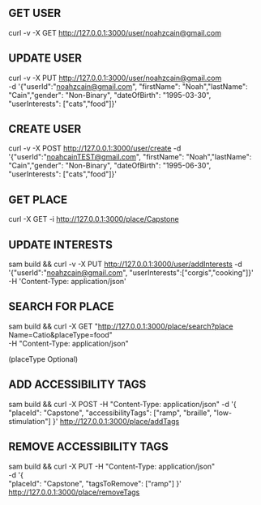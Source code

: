 
## GET USER ##
curl -v -X GET http://127.0.0.1:3000/user/noahzcain@gmail.com

## UPDATE USER ##
curl -v -X PUT http://127.0.0.1:3000/user/noahzcain@gmail.com             
-d '{"userId":"noahzcain@gmail.com", "firstName": "Noah","lastName": "Cain","gender": "Non-Binary", "dateOfBirth": "1995-03-30", "userInterests": ["cats","food"]}'

## CREATE USER  ##
curl -v -X POST http://127.0.0.1:3000/user/create -d '{"userId":"noahcainTEST@gmail.com", "firstName": "Noah","lastName": "Cain","gender": "Non-Binary", "dateOfBirth": "1995-06-30", "userInterests": ["cats","food"]}'

## GET PLACE ##
curl -X GET -i http://127.0.0.1:3000/place/Capstone 

## UPDATE INTERESTS ## 
sam build && curl -v -X PUT http://127.0.0.1:3000/user/addInterests -d '{"userId":"noahzcain@gmail.com", "userInterests":["corgis","cooking"]}' \
-H 'Content-Type: application/json'

## SEARCH FOR PLACE ##
sam build && curl -X GET "http://127.0.0.1:3000/place/search?place
Name=Catio&placeType=food" \
-H "Content-Type: application/json"

(placeType Optional)


## ADD ACCESSIBILITY TAGS ## 
sam build && curl -X POST -H "Content-Type: application/json" -d '{
"placeId": "Capstone",
"accessibilityTags": ["ramp", "braille", "low-stimulation"]
}' http://127.0.0.1:3000/place/addTags

## REMOVE ACCESSIBILITY TAGS ##
sam build && curl -X PUT -H "Content-Type: application/json" \
-d '{                                                                   
"placeId": "Capstone",
"tagsToRemove": ["ramp"]
}' \
http://127.0.0.1:3000/place/removeTags
